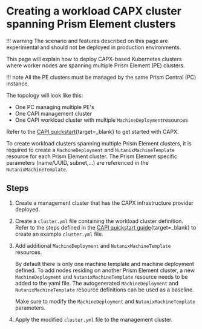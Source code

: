 # Creating a workload CAPX cluster spanning Prism Element clusters

!!! warning
        The scenario and features described on this page are experimental and should not be deployed in production environments.

This page will explain how to deploy CAPX-based Kubernetes clusters where worker nodes are spanning multiple Prism Element (PE) clusters. 

!!! note
        All the PE clusters must be managed by the same Prism Central (PC) instance.

The topology will look like this: 

- One PC managing multiple PE's
- One CAPI management cluster
- One CAPI workload cluster with multiple `MachineDeployment`resources

Refer to the [CAPI quickstart](https://cluster-api.sigs.k8s.io/user/quick-start.html){target=_blank} to get started with CAPX. 

To create workload clusters spanning multiple Prism Element clusters, it is required to create a `MachineDeployment` and `NutanixMachineTemplate` resource for each Prism Element cluster. The Prism Element specific parameters (name/UUID, subnet,...) are referenced in the `NutanixMachineTemplate`. 

## Steps
1. Create a management cluster that has the CAPX infrastructure provider deployed.
2. Create a `cluster.yml` file containing the workload cluster definition. Refer to the steps defined in the [CAPI quickstart guide](https://cluster-api.sigs.k8s.io/user/quick-start.html){target=_blank} to create an example `cluster.yml` file.
3. Add additional `MachineDeployment` and `NutanixMachineTemplate` resources.

    By default there is only one machine template and machine deployment defined. To add nodes residing on another Prism Element cluster, a new `MachineDeployment` and `NutanixMachineTemplate` resource needs to be added to the yaml file. The autogenerated `MachineDeployment` and `NutanixMachineTemplate` resource definitions can be used as a baseline.
    
    Make sure to modify the `MachineDeployment` and `NutanixMachineTemplate` parameters.

4. Apply the modified `cluster.yml` file to the management cluster.
